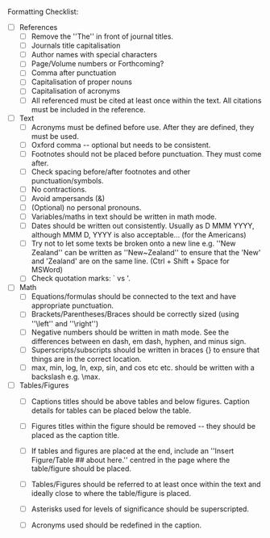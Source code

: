 Formatting Checklist:
- [ ] References
  - [ ] Remove the ''The'' in front of journal titles.
  - [ ] Journals title capitalisation
  - [ ] Author names with special characters
  - [ ] Page/Volume numbers or Forthcoming?
  - [ ] Comma after punctuation
  - [ ] Capitalisation of proper nouns
  - [ ] Capitalisation of acronyms
  - [ ] All referenced must be cited at least once within the text. All citations must be included in the reference.
- [ ] Text
  - [ ] Acronyms must be defined before use. After they are defined, they must be used.
  - [ ] Oxford comma -- optional but needs to be consistent.
  - [ ] Footnotes should not be placed before punctuation. They must come after.
  - [ ] Check spacing before/after footnotes and other punctuation/symbols.
  - [ ] No contractions.
  - [ ] Avoid ampersands (&) 
  - [ ] (Optional) no personal pronouns.
  - [ ] Variables/maths in text should be written in math mode.
  - [ ] Dates should be written out consistently. Usually as D MMM YYYY, although MMM D, YYYY is also acceptable... (for the Americans)
  - [ ] Try not to let some texts be broken onto a new line e.g. ''New Zealand'' can be written as ''New~Zealand'' to ensure that the 'New' and 'Zealand' are on the same line. (Ctrl + Shift + Space for MSWord)
  - [ ] Check quotation marks: ` vs '.
- [ ] Math
  - [ ] Equations/formulas should be connected to the text and have appropriate punctuation.
  - [ ] Brackets/Parentheses/Braces should be correctly sized (using ''\left'' and ''\right'')
  - [ ] Negative numbers should be written in math mode. See the differences between en dash, em dash, hyphen, and minus sign.
  - [ ] Superscripts/subscripts should be written in braces {} to ensure that things are in the correct location.
  - [ ] max, min, log, ln, exp, sin, and cos etc etc. should be written with a backslash e.g. \max.
- [ ] Tables/Figures
  - [ ] Captions titles should be above tables and below figures. Caption details for tables can be placed below the table.
  - [ ] Figures titles within the figure should be removed -- they should be placed as the caption title.
  - [ ] If tables and figures are placed at the end, include an ''Insert Figure/Table ## about here.'' centred in the page where the table/figure should be placed.
  - [ ] Tables/Figures should be referred to at least once within the text and ideally close to where the table/figure is placed.
  - [ ] Asterisks used for levels of significance should be superscripted.
  - [ ] Acronyms used should be redefined in the caption.
  
